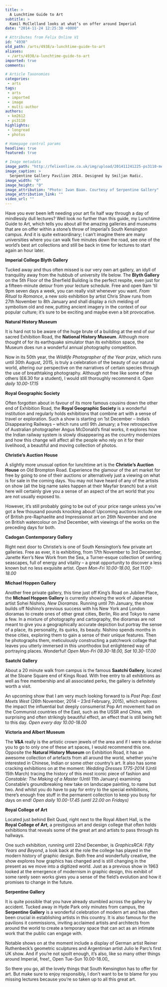 ```yaml
---
title: >
  A Lunchtime Guide to Art
subtitle: >
  Kamil McClelland looks at what’s on offer around Imperial
date: "2014-11-24 12:25:30 +0000"

# Attributes from Felix Online V1
id: "4938"
old_path: /arts/4938/a-lunchtime-guide-to-art
aliases:
 - /arts/4938/a-lunchtime-guide-to-art
imported: true
comments:

# Article Taxonomies
categories:
 - arts
tags:
 - arts
 - imported
 - image
 - multi-author
authors:
 - km2612
 - ps3110
highlights:
 - longread
 - photos

# Homepage control params
headline: true
featured: true

# Image metadata
image_path: "http://felixonline.co.uk/img/upload/201411241225-ps3110-metalocus_serpentine_gallery_20_1200.jpg"
image_caption: >
  Serpentine Gallery Pavilion 2014. Designed by Smiljan Radic.
image_width: "0"
image_height: "0"
image_attribution: "Photo: Iwan Baan. Courtesy of Serpentine Gallery"
image_attribution_link: ""
video_url: ""
---
```


Have you ever been left needing your art fix half way through a day of mindlessly dull lectures? Well look no further than this guide, my Lunchtime Guide to Art, which tells you about all the amazing galleries and museums that are on offer within a stone’s throw of Imperial’s South Kensington campus. And it is quite extraordinary; I can’t imagine there are many universities where you can walk five minutes down the road, see one of the world’s best art collections and still be back in time for lectures to start again an hour later.

__Imperial College Blyth Gallery__

Tucked away and thus often missed is our very own art gallery, an idyll of tranquility away from the hubbub of university life below. The __Blyth Gallery__ on the 5th Floor of the Sherfield Building is the perfect respite, even just for a fifteen-minute detour from your lecture schedule. Free and open 9am ‘til 9pm seven days a week, you can really visit whenever you want. _From Ritual to Romance_, a new solo exhibition by artist Chris Shaw runs from 27th November to 8th January and shall display a rich melding of symbolism old and new, putting ancient imagery in the context of our popular culture; it’s sure to be exciting and maybe even a bit provocative.

__Natural History Museum__

It is hard not to be aware of the huge brute of a building at the end of our sacred Exhibition Road, the __National History Museum__. Although more thought of for its earthquake simulator than its exhibition space, the Museum does run a wonderful annual photography competition.

Now in its 50th year, the _Wildlife Photographer of the Year prize_, which runs until 30th August, 2015, is truly a celebration of the beauty of our natural world, altering our perspective on the narratives of certain species through the use of breathtaking photography. Although not free like some of the others (£6.30 for a student), I would still thoroughly recommend it. _Open daily 10.00-17.15_

__Royal Geographic Society__

Often forgotten about in favour of its more famous cousins down the other end of Exhibition Road, the __Royal Geographic Society__ is a wonderful institution and regularly holds exhibitions that combine art with a sense of travel or exploration. Such a show is starting on 1st December – India’s Disappearing Railways – which runs until 9th January; a free retrospective of Australian photographer Angus McDonald’s final works, it explores how the Indian railway system is slowly disappearing as the country modernizes and how this change will affect all the people who rely on it for their livelihood, a beautiful and moving collection of photos.

__Christie’s Auction House__

A slightly more unusual option for lunchtime art is the __Christie’s Auction House__ on Old Brompton Road. Experience the glamour of the art market for free by going to one of their auctions or alternatively just a viewing on what is for sale in the coming days. You may not have heard of any of the artists on show (all the big name sales happen at their Mayfair branch) but a visit here will certainly give you a sense of an aspect of the art world that you are not usually exposed to.

However, it’s still probably going to be out of your price range unless you’ve got a few thousand pounds knocking about! Upcoming auctions include one of British pre-Raphaelite and Impressionist art on 26th November and one on British watercolour on 2nd December, with viewings of the works on the preceding days for both.

__Cadogan Contemporary Gallery__

Right next door to Christie’s is one of South Kensington’s few private art galleries. Free as ever, it is exhibiting, from 17th November to 3rd December, Janette Kerr’s New Work from the Sea, a Turner-esque collection of swirling seascapes, full of energy and vitality – a great opportunity to discover a less known but no less exquisite artist. _Open Mon-Fri 10.00-18.00, Sat 11.00-18.00_

__Michael Hoppen Gallery__

Another free private gallery, this time just off King’s Road on Jubilee Place, the __Michael Hoppen Gallery__ is currently showing the work of Japanese artist Sohei Nishino, _New Dioramas_. Running until 7th January, the show builds off Nishino’s previous success with his New York and London dioramas to create ones of other great cities, Berlin, Rio and Tokyo to name a few. In a mixture of photography and cartography, the dioramas are not meant to give you a geographically accurate depiction but portray the sense of a place, its personality, its quirks, its beauty. Nishino spends months in these cities, exploring them to gain a sense of their unique features. Then he photographs them, meticulously constructing a patchwork collage that leaves you utterly immersed in this unorthodox but enlightened way of portraying places. Wonderful! _Open Mon-Fri 09.30-18.00, Sat 10.30-17.00_

__Saatchi Gallery__

About a 20 minute walk from campus is the famous __Saatchi Gallery__, located at the Sloane Square end of Kings Road. With free entry to all exhibitions as well as free membership and all associated perks, the gallery is definitely worth a visit.

An upcoming show that I am very much looking forward to is _Post Pop: East Meets West_ (26th November, 2014 – 23rd February, 2015), which explores the impact the influential but deeply consumerist Pop Art movement had on the Communist countries of the East, such as the USSR and China, with surprising and often strikingly beautiful effect, an effect that is still being felt to this day. _Open every day 10.00-18.00_

__Victoria and Albert Museum__

The __V&A__ really is the artistic crown jewels of the area and if I were to advise you to go to only one of these art spaces, I would recommend this one. Opposite the __Natural History Museum__ on Exhibition Road, it has an awesome collection of artefacts from all around the world, whether you’re interested in Chinese, Indian or some other country’s art. It also has some cracking exhibitions on at the moment: _Wedding Dresses 1775-2014_ (Until 15th March) tracing the history of this most iconic piece of fashion and _Constable: The Making of a Master_ (Until 11th January) examining Constable’s groundbreaking new take on landscape painting, to name but two. And whilst you do have to pay for entry to the special exhibitions, there’s enough free stuff in the permanent collection to keep you busy for days on end! _Open daily 10.00-17.45 (until 22.00 on Fridays)_

__Royal College of Art__

Located just behind Beit Quad, right next to the Royal Albert Hall, is the __Royal College of Art__, a prestigious art and design college that often holds exhibitions that reveals some of the great art and artists to pass through its hallways.

One such exhibition, running until 22nd December, is _GraphicsRCA: Fifty Years and Beyond_, a look back at the role the college has played in the modern history of graphic design. Both free and wonderfully creative, the show explores how graphics has changed and is still changing in the present as we move into a digitized world. Just as a previous show in 1963 looked at the emergence of modernism in graphic design, this exhibit of some rarely seen works gives you a sense of the field’s evolution and how it promises to change in the future.

__Serpentine Gallery__

It is quite possible that you have already stumbled across the gallery by accident. Tucked away in Hyde Park only minutes from campus, the __Serpentine Gallery__ is a wonderful celebration of modern art and has often been crucial in establishing artists in this country. It is also famous for the pavilions it commissions, inviting acclaimed artists and architects from around the world to create a temporary space that can act as an intimate work that the public can engage with.

Notable shows on at the moment include a display of German artist Reiner Ruthenbeck’s geometric sculptures and Argentinian artist Julio le Parc’s first UK show. And if you’re not spoilt enough, it’s also, like so many other things around Imperial, free!_ Open Tue-Sun 10.00-18.00_

So there you go, all the lovely things that South Kensington has to offer for art. But make sure to enjoy responsibly, I don’t want to be to blame for you missing lectures because you’re so taken up to all this great art.
